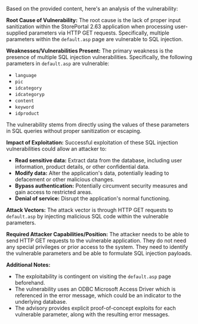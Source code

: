 Based on the provided content, here's an analysis of the vulnerability:

**Root Cause of Vulnerability:**
The root cause is the lack of proper input sanitization within the StorePortal 2.63 application when processing user-supplied parameters via HTTP GET requests. Specifically, multiple parameters within the `default.asp` page are vulnerable to SQL injection.

**Weaknesses/Vulnerabilities Present:**
The primary weakness is the presence of multiple SQL injection vulnerabilities. Specifically, the following parameters in `default.asp` are vulnerable:

*   `language`
*   `pic`
*   `idcategory`
*   `idcategoryp`
*   `content`
*   `keyword`
*   `idproduct`

The vulnerability stems from directly using the values of these parameters in SQL queries without proper sanitization or escaping.

**Impact of Exploitation:**
Successful exploitation of these SQL injection vulnerabilities could allow an attacker to:

*   **Read sensitive data:** Extract data from the database, including user information, product details, or other confidential data.
*   **Modify data:** Alter the application's data, potentially leading to defacement or other malicious changes.
*   **Bypass authentication:** Potentially circumvent security measures and gain access to restricted areas.
*   **Denial of service:** Disrupt the application's normal functioning.

**Attack Vectors:**
The attack vector is through HTTP GET requests to `default.asp` by injecting malicious SQL code within the vulnerable parameters.

**Required Attacker Capabilities/Position:**
The attacker needs to be able to send HTTP GET requests to the vulnerable application. They do not need any special privileges or prior access to the system. They need to identify the vulnerable parameters and be able to formulate SQL injection payloads.

**Additional Notes:**
*   The exploitability is contingent on visiting the `default.asp` page beforehand.
*   The vulnerability uses an ODBC Microsoft Access Driver which is referenced in the error message, which could be an indicator to the underlying database.
*   The advisory provides explicit proof-of-concept exploits for each vulnerable parameter, along with the resulting error messages.